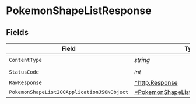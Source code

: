 # PokemonShapeListResponse


## Fields

| Field                                                                                                | Type                                                                                                 | Required                                                                                             | Description                                                                                          |
| ---------------------------------------------------------------------------------------------------- | ---------------------------------------------------------------------------------------------------- | ---------------------------------------------------------------------------------------------------- | ---------------------------------------------------------------------------------------------------- |
| `ContentType`                                                                                        | *string*                                                                                             | :heavy_check_mark:                                                                                   | N/A                                                                                                  |
| `StatusCode`                                                                                         | *int*                                                                                                | :heavy_check_mark:                                                                                   | N/A                                                                                                  |
| `RawResponse`                                                                                        | [*http.Response](https://pkg.go.dev/net/http#Response)                                               | :heavy_minus_sign:                                                                                   | N/A                                                                                                  |
| `PokemonShapeList200ApplicationJSONObject`                                                           | [*PokemonShapeList200ApplicationJSON](../../models/operations/pokemonshapelist200applicationjson.md) | :heavy_minus_sign:                                                                                   | OK                                                                                                   |